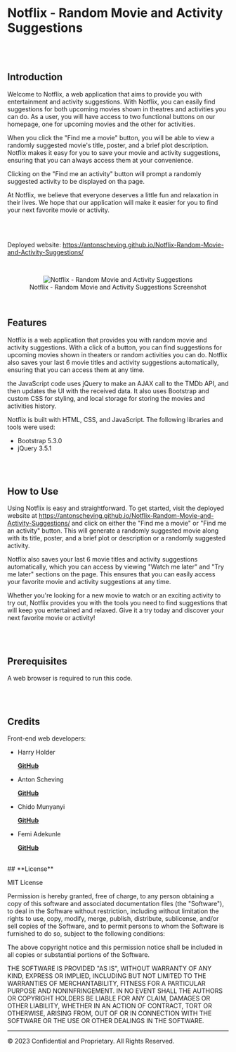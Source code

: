 
# Notflix - Random Movie and Activity Suggestions

<br><br>

## **Introduction**

Welcome to Notflix, a web application that aims to provide you with entertainment and activity suggestions. With Notflix, you can easily find suggestions for both upcoming movies shown in theatres and activities you can do. As a user, you will have access to two functional buttons on our homepage, one for upcoming movies and the other for activities.

When you click the "Find me a movie" button, you will be able to view a randomly suggested movie's title, poster, and a brief plot description. Notflix makes it easy for you to save your movie and activity suggestions, ensuring that you can always access them at your convenience.

Clicking on the "Find me an activity" button will prompt a randomly suggested activity to be displayed on tha page.

At Notflix, we believe that everyone deserves a little fun and relaxation in their lives. We hope that our application will make it easier for you to find your next favorite movie or activity.

<br><br>

Deployed website: https://antonscheving.github.io/Notflix-Random-Movie-and-Activity-Suggestions/

<br>

<p align="center">
  <img alt="Notflix - Random Movie and Activity Suggestions" [Screenshot] src="assets/images/"><br>
Notflix - Random Movie and Activity Suggestions Screenshot
</p>

<br>

## **Features**

Notflix is a web application that provides you with random movie and activity suggestions. With a click of a button, you can find suggestions for upcoming movies shown in theaters or random activities you can do. Notflix also saves your last 6 movie titles and activity suggestions automatically, ensuring that you can access them at any time.

the JavaScript code uses jQuery to make an AJAX call to the TMDb API, and then updates the UI with the received data. It also uses Bootstrap and custom CSS for styling, and local storage for storing the movies and activities history.


Notflix is built with HTML, CSS, and JavaScript. The following libraries and tools were used:

* Bootstrap 5.3.0
* jQuery 3.5.1

<br><br>

## **How to Use**

Using Notflix is easy and straightforward. To get started, visit the deployed website at https://antonscheving.github.io/Notflix-Random-Movie-and-Activity-Suggestions/ and click on either the "Find me a movie" or "Find me an activity" button. This will generate a randomly suggested movie along with its title, poster, and a brief plot or description or a randomly suggested activity.

Notflix also saves your last 6 movie titles and activity suggestions automatically, which you can access by viewing "Watch me later" and 
"Try me later" sections on the page. This ensures that you can easily access your favorite movie and activity suggestions at any time.

Whether you're looking for a new movie to watch or an exciting activity to try out, Notflix provides you with the tools you need to find suggestions that will keep you entertained and relaxed. Give it a try today and discover your next favorite movie or activity!

<br><br>

## **Prerequisites**

A web browser is required to run this code.

<br>
<br>

## **Credits**

Front-end web developers: 
* Harry Holder <p><strong><a href="https://github.com/HarryUnderscore13">GitHub</a></strong>
* Anton Scheving <p><strong><a href="https://github.com/AntonScheving">GitHub</a></strong>
* Chido Munyanyi <p><strong><a href="https://github.com/ChidoMunyanyi">GitHub</a></strong>
* Femi Adekunle <p><strong><a href="https://github.com/Phemyx1">GitHub</a></strong>


<br>
## **License**

MIT License

Permission is hereby granted, free of charge, to any person obtaining a copy
of this software and associated documentation files (the "Software"), to deal
in the Software without restriction, including without limitation the rights
to use, copy, modify, merge, publish, distribute, sublicense, and/or sell
copies of the Software, and to permit persons to whom the Software is
furnished to do so, subject to the following conditions:

The above copyright notice and this permission notice shall be included in all
copies or substantial portions of the Software.

THE SOFTWARE IS PROVIDED "AS IS", WITHOUT WARRANTY OF ANY KIND, EXPRESS OR
IMPLIED, INCLUDING BUT NOT LIMITED TO THE WARRANTIES OF MERCHANTABILITY,
FITNESS FOR A PARTICULAR PURPOSE AND NONINFRINGEMENT. IN NO EVENT SHALL THE
AUTHORS OR COPYRIGHT HOLDERS BE LIABLE FOR ANY CLAIM, DAMAGES OR OTHER
LIABILITY, WHETHER IN AN ACTION OF CONTRACT, TORT OR OTHERWISE, ARISING FROM,
OUT OF OR IN CONNECTION WITH THE SOFTWARE OR THE USE OR OTHER DEALINGS IN THE
SOFTWARE.

---
© 2023 Confidential and Proprietary. All Rights Reserved.